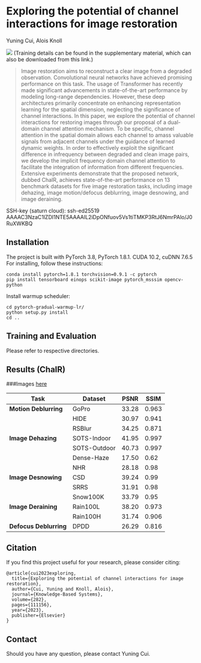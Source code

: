 # Exploring the potential of channel interactions for image restoration
Yuning Cui, Alois Knoll

[![](https://img.shields.io/badge/Paper-blue.svg)](https://www.sciencedirect.com/science/article/abs/pii/S0950705123009061)
(Training details can be found in the supplementary material, which can also be downloaded from this link.)

>Image restoration aims to reconstruct a clear image from a degraded observation. Convolutional neural networks have achieved promising performance on this task. The usage of Transformer has recently made significant advancements in state-of-the-art performance by modeling long-range dependencies. However, these deep architectures primarily concentrate on enhancing representation learning for the spatial dimension, neglecting the significance of channel interactions. In this paper, we explore the potential of channel interactions for restoring images through our proposal of a dual-domain channel attention mechanism. To be specific, channel attention in the spatial domain allows each channel to amass valuable signals from adjacent channels under the guidance of learned dynamic weights. In order to effectively exploit the significant difference in infrequency between degraded and clean image pairs, we develop the implicit frequency domain channel attention to facilitate the integration of information from different frequencies. Extensive experiments demonstrate that the proposed network, dubbed ChaIR, achieves state-of-the-art performance on 13 benchmark datasets for five image restoration tasks, including image dehazing, image motion/defocus deblurring, image desnowing, and image deraining. 

SSH-key (saturn cloud): ssh-ed25519 AAAAC3NzaC1lZDI1NTE5AAAAIL2iDpONfuov5Vs1tiTMKP3RtJ6NmrPAlo/J0RuXWKBQ


## Installation
The project is built with PyTorch 3.8, PyTorch 1.8.1. CUDA 10.2, cuDNN 7.6.5
For installing, follow these instructions:
~~~
conda install pytorch=1.8.1 torchvision=0.9.1 -c pytorch
pip install tensorboard einops scikit-image pytorch_msssim opencv-python
~~~
Install warmup scheduler:
~~~
cd pytorch-gradual-warmup-lr/
python setup.py install
cd ..
~~~
## Training and Evaluation
Please refer to respective directories.
## Results (ChaIR) 
###Images [here](https://drive.google.com/drive/folders/1PEyjMOJ8-MAZOkS1manAF-0cyWABiMJW?usp=drive_link)

|Task|Dataset|PSNR|SSIM|
|----|------|-----|----|
|**Motion Deblurring**|GoPro|33.28|0.963|
||HIDE|30.97|0.941|
||RSBlur|34.25|0.871|
|**Image Dehazing**|SOTS-Indoor|41.95|0.997|
||SOTS-Outdoor|40.73|0.997|
||Dense-Haze|17.50|0.62|
||NHR|28.18|0.98|
|**Image Desnowing**|CSD|39.24|0.99|
||SRRS|31.91|0.98|
||Snow100K|33.79|0.95|
|**Image Deraining**|Rain100L|38.20|0.973|
||Rain100H|31.74|0.906|
|**Defocus Deblurring**|DPDD|26.29|0.816|



## Citation
If you find this project useful for your research, please consider citing:
~~~
@article{cui2023exploring,
  title={Exploring the potential of channel interactions for image restoration},
  author={Cui, Yuning and Knoll, Alois},
  journal={Knowledge-Based Systems},
  volume={282},
  pages={111156},
  year={2023},
  publisher={Elsevier}
}
~~~
## Contact
Should you have any question, please contact Yuning Cui.
